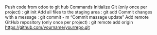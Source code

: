 Push code from odoo to git hub
Commands 
Initialize Git (only once per project) : 
git init 
Add all files to the staging area : 
git add
Commit changes with a message : 
git commit - m “Commit massage update”
Add remote GitHub repository (only once per project) : 
git remote add origin https://github.com/yourname/yourrepo.git 



